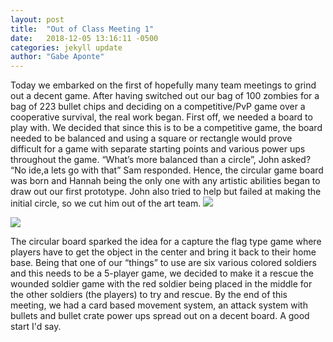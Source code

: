 ```yaml
---
layout: post
title:  "Out of Class Meeting 1"
date:   2018-12-05 13:16:11 -0500
categories: jekyll update
author: "Gabe Aponte"
--- 
```


Today we embarked on the first of hopefully many team meetings to grind out a decent game. After having switched out our bag of 100 zombies for a bag of 223 bullet chips and deciding on a competitive/PvP game over a cooperative survival, the real work began. First off, we needed a board to play with. We decided that since this is to be a competitive game, the board needed to be balanced and using a square or rectangle would prove difficult for a game with separate starting points and various power ups throughout the game. “What’s more balanced than a circle”, John asked? “No ide,a lets go with that” Sam responded. Hence, the circular game board was born and Hannah being the only one with any artistic abilities began to draw out our first prototype. John also tried to help but failed at making the initial circle, so we cut him out of the art team. 
![](https://i.imgur.com/qzfS7wN.jpg/image.jpg)

![](https://i.imgur.com/9WWT15I.jpg/image.jpg)

The circular board sparked the idea for a capture the flag type game where players have to get the object in the center and bring it back to their home base. Being that one of our “things” to use are six various colored soldiers and this needs to be a 5-player game, we decided to make it a rescue the wounded soldier game with the red soldier being placed in the middle for the other soldiers (the players) to try and rescue. By the end of this meeting, we had a card based movement system, an attack system with bullets and bullet crate power ups spread out on a decent board. A good start I'd say.
